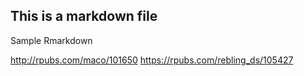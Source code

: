 ## This is a markdown file


Sample Rmarkdown

http://rpubs.com/maco/101650
https://rpubs.com/rebling_ds/105427
